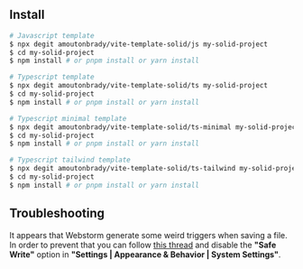 ## Install

```bash
# Javascript template
$ npx degit amoutonbrady/vite-template-solid/js my-solid-project
$ cd my-solid-project
$ npm install # or pnpm install or yarn install
```

```bash
# Typescript template
$ npx degit amoutonbrady/vite-template-solid/ts my-solid-project
$ cd my-solid-project
$ npm install # or pnpm install or yarn install
```

```bash
# Typescript minimal template
$ npx degit amoutonbrady/vite-template-solid/ts-minimal my-solid-project
$ cd my-solid-project
$ npm install # or pnpm install or yarn install
```

```bash
# Typescript tailwind template
$ npx degit amoutonbrady/vite-template-solid/ts-tailwind my-solid-project
$ cd my-solid-project
$ npm install # or pnpm install or yarn install
```

## Troubleshooting

It appears that Webstorm generate some weird triggers when saving a file. In order to prevent that you can follow [this thread](https://intellij-support.jetbrains.com/hc/en-us/community/posts/360000154544-I-m-having-a-huge-problem-with-Webstorm-and-react-hot-loader-) and disable the **"Safe Write"** option in **"Settings | Appearance & Behavior | System Settings"**.
